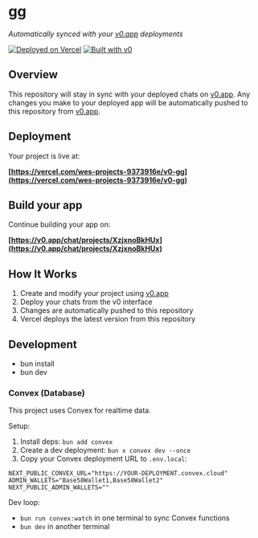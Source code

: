 # gg

*Automatically synced with your [v0.app](https://v0.app) deployments*

[![Deployed on Vercel](https://img.shields.io/badge/Deployed%20on-Vercel-black?style=for-the-badge&logo=vercel)](https://vercel.com/wes-projects-9373916e/v0-gg)
[![Built with v0](https://img.shields.io/badge/Built%20with-v0.app-black?style=for-the-badge)](https://v0.app/chat/projects/XzjxnoBkHUx)

## Overview

This repository will stay in sync with your deployed chats on [v0.app](https://v0.app).
Any changes you make to your deployed app will be automatically pushed to this repository from [v0.app](https://v0.app).

## Deployment

Your project is live at:

**[https://vercel.com/wes-projects-9373916e/v0-gg](https://vercel.com/wes-projects-9373916e/v0-gg)**

## Build your app

Continue building your app on:

**[https://v0.app/chat/projects/XzjxnoBkHUx](https://v0.app/chat/projects/XzjxnoBkHUx)**

## How It Works

1. Create and modify your project using [v0.app](https://v0.app)
2. Deploy your chats from the v0 interface
3. Changes are automatically pushed to this repository
4. Vercel deploys the latest version from this repository

## Development

- bun install
- bun dev

### Convex (Database)

This project uses Convex for realtime data.

Setup:

1. Install deps: `bun add convex`
2. Create a dev deployment: `bun x convex dev --once`
3. Copy your Convex deployment URL to `.env.local`:

```
NEXT_PUBLIC_CONVEX_URL="https://YOUR-DEPLOYMENT.convex.cloud"
ADMIN_WALLETS="Base58Wallet1,Base58Wallet2"
NEXT_PUBLIC_ADMIN_WALLETS=""
```

Dev loop:

- `bun run convex:watch` in one terminal to sync Convex functions
- `bun dev` in another terminal
